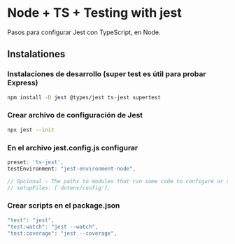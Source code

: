 # Node + TS + Testing with jest

Pasos para configurar Jest con TypeScript, en Node.

## Instalationes

### Instalaciones de desarrollo (super test es útil para probar Express)

```bash
npm install -D jest @types/jest ts-jest supertest
```

### Crear archivo de configuración de Jest

```bash
npx jest --init
```

### En el archivo jest.config.js configurar

```javascript
preset: 'ts-jest',
testEnvironment: "jest-environment-node",

// Opcional - The paths to modules that run some code to configure or set up the testing environment before each test
// setupFiles: ['dotenv/config'],
```

### Crear scripts en el package.json

```javascript
"test": "jest",
"test:watch": "jest --watch",
"test:coverage": "jest --coverage",
```